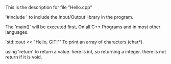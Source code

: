 This is the description for file "Hello.cpp"

'#include <iostream>' to include the Input/Output library in the program.

The 'main()' will be executed first, On all C++ Programs and in most other languages.

'std::cout << "Hello, GIT!"' To print an array of characters.(char*).

using 'return' to return a value. here is int, so returning a integer. there is not return if it is void.
